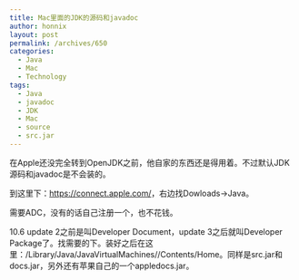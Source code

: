 ```yaml
---
title: Mac里面的JDK的源码和javadoc
author: honnix
layout: post
permalink: /archives/650
categories:
  - Java
  - Mac
  - Technology
tags:
  - Java
  - javadoc
  - JDK
  - Mac
  - source
  - src.jar
---
```

在Apple还没完全转到OpenJDK之前，他自家的东西还是得用着。不过默认JDK源码和javadoc是不会装的。

到这里下：<a href="https://connect.apple.com/" target="_blank">https://connect.apple.com/</a>，右边找Dowloads->Java。

需要ADC，没有的话自己注册一个，也不花钱。

10.6 update 2之前是叫Developer Document，update 3之后就叫Developer Package了。找需要的下。装好之后在这里：/Library/Java/JavaVirtualMachines/<version>/Contents/Home。同样是src.jar和docs.jar，另外还有苹果自己的一个appledocs.jar。